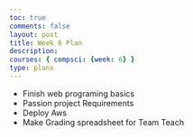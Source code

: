 ```yaml
---
toc: true
comments: false
layout: post
title: Week 6 Plan
description: 
courses: { compsci: {week: 6} }
type: plans
---
```

- Finish web programing basics
- Passion project Requirements
- Deploy Aws
- Make Grading spreadsheet for Team Teach


